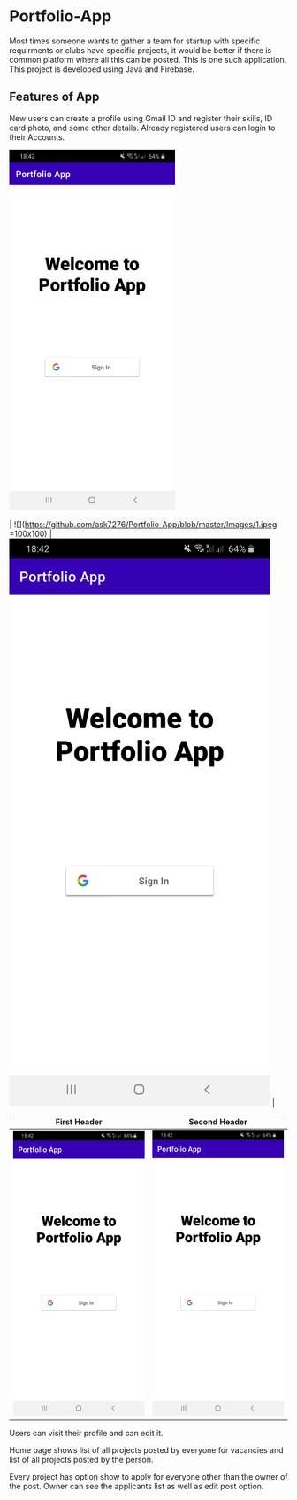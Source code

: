 # Portfolio-App

Most times someone wants to gather a team for startup with specific requirments or clubs have specific projects, it would be better if there is common platform where all this can be posted. This is one such application. This project is developed using Java and Firebase.

## Features of App

New users can create a profile using Gmail ID and register their skills, ID card photo, and some other details. Already registered users can login to their Accounts. 

<img src="https://github.com/ask7276/Portfolio-App/blob/master/Images/1.jpeg" alt="https://github.com/ask7276/Portfolio-App/blob/master/Images/1.jpeg" width="300"/>

| ![](https://github.com/ask7276/Portfolio-App/blob/master/Images/1.jpeg =100x100) | ![](https://github.com/ask7276/Portfolio-App/blob/master/Images/1.jpeg) |

| First Header  | Second Header |
| ------------- | ------------- |
| <img src="https://github.com/ask7276/Portfolio-App/blob/master/Images/1.jpeg" alt="https://github.com/ask7276/Portfolio-App/blob/master/Images/1.jpeg" width="300" >  | <img src="https://github.com/ask7276/Portfolio-App/blob/master/Images/1.jpeg" alt="https://github.com/ask7276/Portfolio-App/blob/master/Images/1.jpeg" width="300"/>  |

Users can visit their profile and can edit it.

Home page shows list of all projects posted by everyone for vacancies and list of all projects posted by the person. 

Every project has option show to apply for everyone other than the owner of the post. Owner can see the applicants list as well as edit post option.

